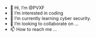 - 👋 Hi, I’m @PVXF
- 👀 I’m interested in coding
- 🌱 I’m currently learning cyber security.
- 💞️ I’m looking to collaborate on ...
- 📫 How to reach me ...

<!---
PVXF/PVXF is a ✨ special ✨ repository because its `README.md` (this file) appears on your GitHub profile.
You can click the Preview link to take a look at your changes.
--->
